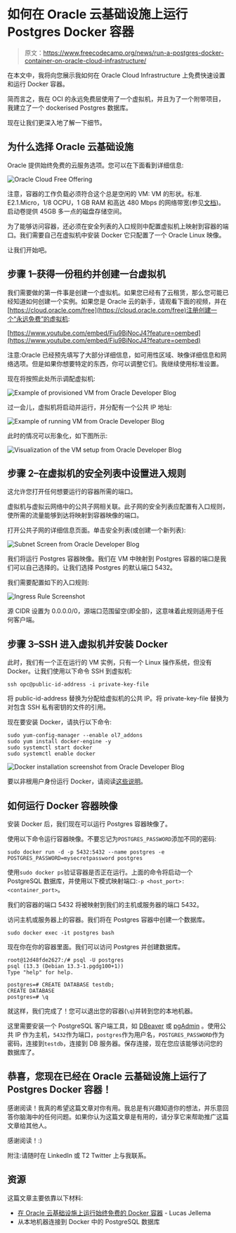 # 如何在 Oracle 云基础设施上运行 Postgres Docker 容器

> 原文：<https://www.freecodecamp.org/news/run-a-postgres-docker-container-on-oracle-cloud-infrastructure/>

在本文中，我将向您展示我如何在 Oracle Cloud Infrastructure 上免费快速设置和运行 Docker 容器。

简而言之，我在 OCI 的永远免费层使用了一个虚拟机，并且为了一个附带项目，我建立了一个 dockerised Postgres 数据库。

现在让我们更深入地了解一下细节。

## 为什么选择 Oracle 云基础设施

Oracle 提供始终免费的云服务选项。您可以在下面看到详细信息:

![Oracle Cloud Free Offering](img/5d3f60798009c2c2b95114f79d5fb06b.png)

注意，容器的工作负载必须符合这个总是空闲的 VM: VM 的形状。标准. E2.1.Micro，1/8 OCPU，1 GB RAM 和高达 480 Mbps 的网络带宽(参见[文档](https://docs.cloud.oracle.com/en-us/iaas/Content/FreeTier/resourceref.htm))。启动卷提供 45GB 多一点的磁盘存储空间。

为了能够访问容器，还必须在安全列表的入口规则中配置虚拟机上映射到容器的端口。我们需要自己在虚拟机中安装 Docker 它只配置了一个 Oracle Linux 映像。

让我们开始吧。

## 步骤 1–获得一份租约并创建一台虚拟机

我们需要做的第一件事是创建一个虚拟机。如果您已经有了云租赁，那么您可能已经知道如何创建一个实例。如果您是 Oracle 云的新手，请观看下面的视频，并在[https://cloud.oracle.com/free](https://cloud.oracle.com/free)注册创建一个“永远免费”的虚拟机:

[https://www.youtube.com/embed/Fiu9BiNocJ4?feature=oembed](https://www.youtube.com/embed/Fiu9BiNocJ4?feature=oembed)

注意:Oracle 已经预先填写了大部分详细信息，如可用性区域、映像详细信息和网络选项。但是如果你想要特定的东西，你可以调整它们。我继续使用标准设置。

现在将按照此处所示调配虚拟机:

![Example of provisioned VM from Oracle Developer Blog](img/ac796a1c97386205a4a58de57b83657e.png)

过一会儿，虚拟机将启动并运行，并分配有一个公共 IP 地址:

![Example of running VM from Oracle Developer Blog](img/d7902ef33308bf8cb7ed8de0743a4918.png)

此时的情况可以形象化，如下图所示:

![Visualization of the VM setup from Oracle Developer Blog](img/e88c74dce0139c56b7394f6ffd5dc6d6.png)

## 步骤 2–在虚拟机的安全列表中设置进入规则

这允许您打开任何想要运行的容器所需的端口。

虚拟机与虚拟云网络中的公共子网相关联。此子网的安全列表应配置有入口规则，使所需的流量能够到达将映射到容器映像的端口。

打开公共子网的详细信息页面。单击安全列表(或创建一个新列表):

![Subnet Screen from Oracle Developer Blog](img/20fd8103c62e203f2d6d938807ecc5ff.png)

我们将运行 Postgres 容器映像。我们在 VM 中映射到 Postgres 容器的端口是我们可以自己选择的。让我们选择 Postgres 的默认端口 5432。

我们需要配置如下的入口规则:

![Ingress Rule Screenshot](img/a2adfa717f90803c95bea2c4383e52f2.png)

源 CIDR 设置为 0.0.0.0/0，源端口范围留空(即全部)，这意味着此规则适用于任何客户端。

## 步骤 3–SSH 进入虚拟机并安装 Docker

此时，我们有一个正在运行的 VM 实例，只有一个 Linux 操作系统，但没有 Docker。让我们使用以下命令 SSH 到虚拟机:

```
ssh opc@public-id-address -i private-key-file 
```

将 public-id-address 替换为分配给虚拟机的公共 IP。将 private-key-file 替换为对包含 SSH 私有密钥的文件的引用。

现在要安装 Docker，请执行以下命令:

```
sudo yum-config-manager --enable ol7_addons 
sudo yum install docker-engine -y 
sudo systemctl start docker 
sudo systemctl enable docker 
```

![Docker installation screenshot from Oracle Developer Blog](img/bcd217df0a024d8d36bceeccb6ed4332.png)

要以非根用户身份运行 Docker，请阅读[这些说明](https://docs.docker.com/engine/security/rootless/)。

## 如何运行 Docker 容器映像

安装 Docker 后，我们现在可以运行 Postgres 容器映像了。

使用以下命令运行容器映像。不要忘记为`POSTGRES_PASSWORD`添加不同的密码:

```
sudo docker run -d -p 5432:5432 --name postgres -e POSTGRES_PASSWORD=mysecretpassword postgres 
```

使用`sudo docker ps`验证容器是否正在运行。上面的命令将启动一个 PostgreSQL 数据库，并使用以下模式映射端口:`-p <host_port>:<container_port>`。

我们的容器的端口 5432 将被映射到我们的主机或服务器的端口 5432。

访问主机或服务器上的容器。我们将在 Postgres 容器中创建一个数据库。

```
sudo docker exec -it postgres bash 
```

现在你在你的容器里面。我们可以访问 Postgres 并创建数据库。

```
root@12d48fde2627:/# psql -U postgres
psql (13.3 (Debian 13.3-1.pgdg100+1))
Type "help" for help.

postgres=# CREATE DATABASE testdb;
CREATE DATABASE
postgres=# \q 
```

就这样，我们完成了！您可以退出您的容器(`\q`)并转到您的本地机器。

这里需要安装一个 PostgreSQL 客户端工具，如 [DBeaver](https://dbeaver.io/) 或 [pgAdmin](https://www.pgadmin.org/) 。使用公共 IP 作为主机，`5432`作为端口，`postgres`作为用户名，`POSTGRES_PASSWORD`作为密码，连接到`testdb`，连接到 DB 服务器。保存连接，现在您应该能够访问您的数据库了。

## 恭喜，您现在已经在 Oracle 云基础设施上运行了 Postgres Docker 容器！

感谢阅读！我真的希望这篇文章对你有用。我总是有兴趣知道你的想法，并乐意回答你脑海中的任何问题。如果你认为这篇文章是有用的，请分享它来帮助推广这篇文章给其他人。

感谢阅读！:)

附注:请随时在 LinkedIn 或 T2 Twitter 上与我联系。

## 资源

这篇文章主要依靠以下材料:

*   [在 Oracle 云基础设施上运行始终免费的 Docker 容器](https://medium.com/oracledevs/run-always-free-docker-container-on-oracle-cloud-infrastructure-c88e36b65610) - Lucas Jellema
*   从本地机器连接到 Docker 中的 PostgreSQL 数据库
